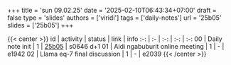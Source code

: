 +++
title = 'sun 09.02.25'
date = '2025-02-10T06:43:34+07:00'
draft = false
type = 'slides'
authors = ['viridi']
tags = ['daily-notes']
url = '25b05'
slides = ['25b05']
+++

{{< center >}}
id | activity | status | link | info
:-: | :- | :-: | :-: | :-:
00 | Daily note init                | 1 | [25b05](/notes/25b05) | s0646 d+1
01 | Aidi ngabuburit online meeting | 1 | - | e1942
02 | Llama eq-7 final discussion    | 1 | - | e2039
{{< /center >}}
